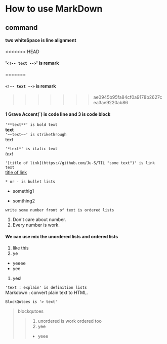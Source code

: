 
# How to use MarkDown
## command
#### two whiteSpace is line alignment
<<<<<<< HEAD
#### '`<!-- text -->`' is remark  
=======
#### `<!-- text -->` is remark  
>>>>>>> ae0945b95fa84cf0a9178b2627cea3ae9220ab86
#### 1 Grave Accent(`) is code line and 3 is code block

`'**text**' is bold text`  
**text**  
`'~~text~~' is strikethrough`  
~~text~~

`'*text*' is italic text`  
*text*  

`'[title of link](https://github.com/Ju-S/TIL "some text")' is link text`  
[title of link](https://github.com/Ju-S/TIL "some text")

`* or - is bullet lists`  
* somethig1  
- somthing2

`write some number front of text is ordered lists`  
1. Don't care about number.  
1. Every number is work.

#### We can use mix the unordered lists and ordered lists

1. like this
1. ye
  * yeeee
  * yee
1. yes!

`'text : explain' is definition lists`  
Markdown
: convert plain text to HTML.

`BlockQutoes is '> text'`
> blockqutoes
>>1. unordered is work ordered too  
>>1. yee  
>>* yeee 
